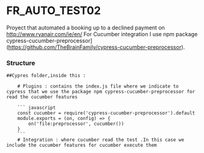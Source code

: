 # FR_AUTO_TEST02

Proyect that automated a booking up to a declined payment on http://www.ryanair.com/ie/en/
For Cucumber integration I use npm package cypress-cucumber-preprocessor](https://github.com/TheBrainFamily/cypress-cucumber-preprocessor).

### Structure

    ##Cypres folder,inside this :

        # Plugins : contains the index.js file where we indicate to cypress that we use the package npm cypress-cucumber-preprocessor for read the cucumber features

        ``` javascript
        const cucumber = require('cypress-cucumber-preprocessor').default
        module.exports = (on, config) => {
            on('file:preprocessor', cucumber())
        }
        ```
        # Integration : where cucumber read the test .In this case we include the cucumber features for cucumber execute them
